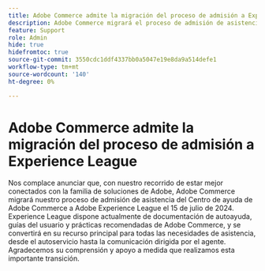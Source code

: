 ```yaml
---
title: Adobe Commerce admite la migración del proceso de admisión a Experience League
description: Adobe Commerce migrará el proceso de admisión de asistencia del Centro de ayuda de Adobe Commerce a Adobe Experience League el 15 de julio de 2024. Experience League se convertirá en su principal recurso para todas las necesidades de asistencia, desde el autoservicio hasta la comunicación dirigida por el agente.
feature: Support
role: Admin
hide: true
hidefromtoc: true
source-git-commit: 3550cdc1ddf4337bb0a5047e19e8da9a514defe1
workflow-type: tm+mt
source-wordcount: '140'
ht-degree: 0%

---
```



# Adobe Commerce admite la migración del proceso de admisión a Experience League

Nos complace anunciar que, con nuestro recorrido de estar mejor conectados con la familia de soluciones de Adobe, Adobe Commerce migrará nuestro proceso de admisión de asistencia del Centro de ayuda de Adobe Commerce a Adobe Experience League el 15 de julio de 2024. Experience League dispone actualmente de documentación de autoayuda, guías del usuario y prácticas recomendadas de Adobe Commerce, y se convertirá en su recurso principal para todas las necesidades de asistencia, desde el autoservicio hasta la comunicación dirigida por el agente. Agradecemos su comprensión y apoyo a medida que realizamos esta importante transición.
